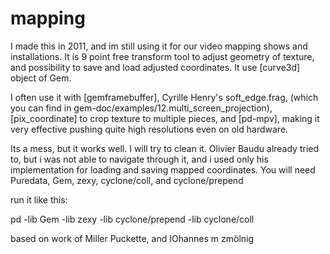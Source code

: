# mapping
I made this in 2011, and im still using it for our video mapping shows and installations.
It is 9 point free transform tool to adjust geometry of texture, and possibility to save and load adjusted coordinates.
It use [curve3d] object of Gem.

I often use it with [gemframebuffer], Cyrille Henry's soft_edge.frag, (which you can find in gem-doc/examples/12.multi_screen_projection), [pix_coordinate] to crop texture to multiple pieces, and [pd-mpv], making it very effective pushing quite high resolutions even on old hardware.

Its a mess, but it works well. I will try to clean it.
Olivier Baudu already tried to, but i was not able to navigate through it, and i used only his implementation for loading and saving mapped coordinates.
You will need Puredata, Gem, zexy, cyclone/coll, and cyclone/prepend

run it like this:

pd -lib Gem -lib zexy -lib cyclone/prepend -lib cyclone/coll

based on work of Miller Puckette, and IOhannes m zmölnig
